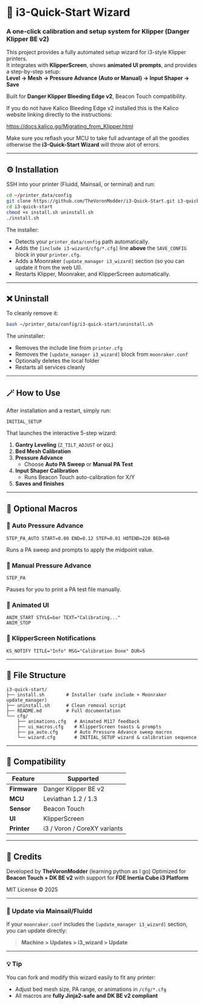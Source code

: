 


# 🧩 i3-Quick-Start Wizard
### A one-click calibration and setup system for Klipper (Danger Klipper BE v2)

This project provides a fully automated setup wizard for i3-style Klipper printers.  
It integrates with **KlipperScreen**, shows **animated UI prompts**, and provides a step-by-step setup:  
**Level → Mesh → Pressure Advance (Auto or Manual) → Input Shaper → Save**

Built for **Danger Klipper Bleeding Edge v2**, Beacon Touch compatibility.

If you do not have Kalico Bleeding Edge v2 installed this is the Kalico website linking directly to the instructions:

https://docs.kalico.gg/Migrating_from_Klipper.html

Make sure you reflash your MCU to take full advantage of all the goodies otherwise the **i3-Quick-Start Wizard** will throw alot of errors. 

---

## ⚙️ Installation

SSH into your printer (Fluidd, Mainsail, or terminal) and run:

```bash
cd ~/printer_data/config
git clone https://github.com/TheVoronModder/i3-Quick-Start.git i3-quick-start
cd i3-quick-start
chmod +x install.sh uninstall.sh
./install.sh
```

The installer:
- Detects your `printer_data/config` path automatically.
- Adds the `[include i3-wizard/cfg/*.cfg]` line **above** the `SAVE_CONFIG` block in your `printer.cfg`.
- Adds a Moonraker `[update_manager i3_wizard]` section (so you can update it from the web UI).
- Restarts Klipper, Moonraker, and KlipperScreen automatically.

---

## ❌ Uninstall

To cleanly remove it:
```bash
bash ~/printer_data/config/i3-quick-start/uninstall.sh
```

The uninstaller:
- Removes the include line from `printer.cfg`
- Removes the `[update_manager i3_wizard]` block from `moonraker.conf`
- Optionally deletes the local folder  
- Restarts all services cleanly

---

## 🪄 How to Use

After installation and a restart, simply run:

```gcode
INITIAL_SETUP
```

That launches the interactive 5-step wizard:
1. **Gantry Leveling** (`Z_TILT_ADJUST` or `QGL`)
2. **Bed Mesh Calibration**
3. **Pressure Advance**
   - Choose **Auto PA Sweep** or **Manual PA Test**
4. **Input Shaper Calibration**
   - Runs Beacon Touch auto-calibration for X/Y
5. **Saves and finishes**

---

## 🧠 Optional Macros

### 🔹 Auto Pressure Advance
```gcode
STEP_PA_AUTO START=0.00 END=0.12 STEP=0.01 HOTEND=220 BED=60
```
Runs a PA sweep and prompts to apply the midpoint value.

### 🔹 Manual Pressure Advance
```gcode
STEP_PA
```
Pauses for you to print a PA test file manually.

### 🔹 Animated UI
```gcode
ANIM_START STYLE=bar TEXT="Calibrating..."
ANIM_STOP
```

### 🔹 KlipperScreen Notifications
```gcode
KS_NOTIFY TITLE="Info" MSG="Calibration Done" DUR=5
```

---

## 📁 File Structure

```
i3-quick-start/
├── install.sh        # Installer (safe include + Moonraker update_manager)
├── uninstall.sh      # Clean removal script
├── README.md         # Full documentation
└── cfg/
    ├── animations.cfg   # Animated M117 feedback
    ├── ui_macros.cfg    # KlipperScreen toasts & prompts
    ├── pa_auto.cfg      # Auto Pressure Advance sweep macros
    └── wizard.cfg       # INITIAL_SETUP wizard & calibration sequence
```

---

## 🧩 Compatibility
| Feature | Supported |
|----------|------------|
| **Firmware** | Danger Klipper BE v2 |
| **MCU** | Leviathan 1.2 / 1.3 |
| **Sensor** | Beacon Touch |
| **UI** | KlipperScreen |
| **Printer** | i3 / Voron / CoreXY variants |

---

## 🧱 Credits
Developed by **TheVoronModder** (learning python as I go)
Optimized for **Beacon Touch + DK BE v2** with support for **FDE Inertia Cube i3 Platform**

MIT License © 2025

---

### 🔗 Update via Mainsail/Fluidd
If your `moonraker.conf` includes the `[update_manager i3_wizard]` section, you can update directly:
> **Machine > Updates > i3_wizard > Update**

---

### 💡 Tip
You can fork and modify this wizard easily to fit any printer:
- Adjust bed mesh size, PA range, or animations in `/cfg/*.cfg`
- All macros are **fully Jinja2-safe and DK BE v2 compliant**
